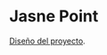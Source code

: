 # Jasne Point

[Diseño del proyecto](https://www.figma.com/file/RrYPvkxNqStsS59hkLKBue/Jasne?type=design&node-id=120%3A34&t=apbmUfEWowF5l9B0-1).
